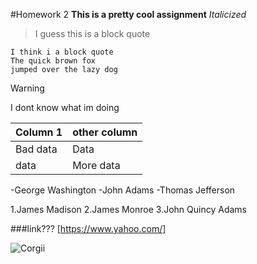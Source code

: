#Homework 2 
**This is a pretty cool assignment**
*Italicized*

> I guess this is a block quote

```
I think i a block quote
The quick brown fox 
jumped over the lazy dog
```

>[!WARNING]
> I dont know what im doing


| Column 1      | other column  |
| ------------- | ------------- |
| Bad data      | Data          |
| data          | More data     |

-George Washington
-John Adams
-Thomas Jefferson

1.James Madison
2.James Monroe
3.John Quincy Adams

###link???
[https://www.yahoo.com/]

![Corgii](https://www.rover.com/blog/wp-content/uploads/2019/01/6342530545_45ec8696c8_b.jpg)
